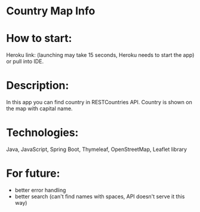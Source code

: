 # Country Map Info

# How to start: 

Heroku link:  (launching may take 15 seconds, Heroku needs to start the app)
or pull into IDE.

# Description: 

In this app you can find country in RESTCountries API. Country is shown on the map with capital name.

# Technologies: 

Java, JavaScript, Spring Boot, Thymeleaf, OpenStreetMap, Leaflet library

# For future:

- better error handling
- better search (can't find names with spaces, API doesn't serve it this way)
